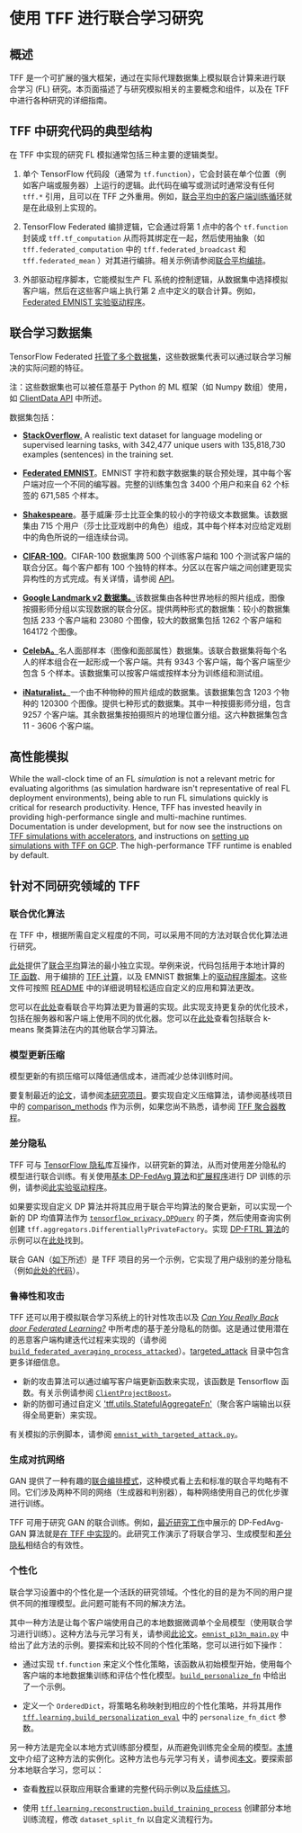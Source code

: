 # 使用 TFF 进行联合学习研究

<!-- Note that some section headings are used as deep links into the document.
     If you update those section headings, please make sure you also update
     any links to the section. -->

## 概述

TFF 是一个可扩展的强大框架，通过在实际代理数据集上模拟联合计算来进行联合学习 (FL) 研究。本页面描述了与研究模拟相关的主要概念和组件，以及在 TFF 中进行各种研究的详细指南。

## TFF 中研究代码的典型结构

在 TFF 中实现的研究 FL 模拟通常包括三种主要的逻辑类型。

1. 单个 TensorFlow 代码段（通常为 `tf.function`），它会封装在单个位置（例如客户端或服务器）上运行的逻辑。此代码在编写或测试时通常没有任何 `tff.*` 引用，且可以在 TFF 之外重用。例如，[联合平均中的客户端训练循环](https://github.com/tensorflow/federated/blob/main/tensorflow_federated/examples/simple_fedavg/simple_fedavg_tf.py#L184-L222)就是在此级别上实现的。

2. TensorFlow Federated 编排逻辑，它会通过将第 1 点中的各个 `tf.function` 封装成 `tff.tf_computation` 从而将其绑定在一起，然后使用抽象（如 `tff.federated_computation` 中的 `tff.federated_broadcast` 和 `tff.federated_mean` ）对其进行编排。相关示例请参阅[联合平均编排](https://github.com/tensorflow/federated/blob/main/tensorflow_federated/examples/simple_fedavg/simple_fedavg_tff.py#L112-L140)。

3. 外部驱动程序脚本，它能模拟生产 FL 系统的控制逻辑，从数据集中选择模拟客户端，然后在这些客户端上执行第 2 点中定义的联合计算。例如，[Federated EMNIST 实验驱动程序](https://github.com/tensorflow/federated/blob/main/tensorflow_federated/examples/simple_fedavg/emnist_fedavg_main.py)。

## 联合学习数据集

TensorFlow Federated [托管了多个数据集](https://www.tensorflow.org/federated/api_docs/python/tff/simulation/datasets)，这些数据集代表可以通过联合学习解决的实际问题的特征。

注：这些数据集也可以被任意基于 Python 的 ML 框架（如 Numpy 数组）使用，如 [ClientData API](https://www.tensorflow.org/federated/api_docs/python/tff/simulation/ClientData) 中所述。

数据集包括：

- [**StackOverflow**.](https://www.tensorflow.org/federated/api_docs/python/tff/simulation/datasets/stackoverflow/load_data) A realistic text dataset for language modeling or supervised learning tasks, with 342,477 unique users with 135,818,730 examples (sentences) in the training set.

- [**Federated EMNIST**](https://www.tensorflow.org/federated/api_docs/python/tff/simulation/datasets/emnist/load_data)。EMNIST 字符和数字数据集的联合预处理，其中每个客户端对应一个不同的编写器。完整的训练集包含 3400 个用户和来自 62 个标签的 671,585 个样本。

- [**Shakespeare**](https://www.tensorflow.org/federated/api_docs/python/tff/simulation/datasets/shakespeare/load_data)。基于威廉·莎士比亚全集的较小的字符级文本数据集。该数据集由 715 个用户（莎士比亚戏剧中的角色）组成，其中每个样本对应给定戏剧中的角色所说的一组连续台词。

- [**CIFAR-100**](https://www.tensorflow.org/federated/api_docs/python/tff/simulation/datasets/cifar100/load_data)。CIFAR-100 数据集跨 500 个训练客户端和 100 个测试客户端的联合分区。每个客户都有 100 个独特的样本。分区以在客户端之间创建更现实异构性的方式完成。有关详情，请参阅 [API](https://www.tensorflow.org/federated/api_docs/python/tff/simulation/datasets/cifar100/load_data)。

- [**Google Landmark v2 数据集。**](https://www.tensorflow.org/federated/api_docs/python/tff/simulation/datasets/gldv2/load_data)该数据集由各种世界地标的照片组成，图像按摄影师分组以实现数据的联合分区。提供两种形式的数据集：较小的数据集包括 233 个客户端和 23080 个图像，较大的数据集包括 1262 个客户端和 164172 个图像。

- [**CelebA。**](https://www.tensorflow.org/federated/api_docs/python/tff/simulation/datasets/celeba/load_data)名人面部样本（图像和面部属性）数据集。该联合数据集将每个名人的样本组合在一起形成一个客户端。共有 9343 个客户端，每个客户端至少包含 5 个样本。该数据集可以按客户端或按样本分为训练组和测试组。

- [**iNaturalist。**](https://www.tensorflow.org/federated/api_docs/python/tff/simulation/datasets/inaturalist/load_data)一个由不种物种的照片组成的数据集。该数据集包含 1203 个物种的 120300 个图像。提供七种形式的数据集。其中一种按摄影师分组，包含 9257 个客户端。其余数据集按拍摄照片的地理位置分组。这六种数据集包含 11 - 3606 个客户端。

## 高性能模拟

While the wall-clock time of an FL *simulation* is not a relevant metric for evaluating algorithms (as simulation hardware isn't representative of real FL deployment environments), being able to run FL simulations quickly is critical for research productivity. Hence, TFF has invested heavily in providing high-performance single and multi-machine runtimes. Documentation is under development, but for now see the instructions on [TFF simulations with accelerators](https://www.tensorflow.org/federated/tutorials/simulations_with_accelerators), and instructions on [setting up simulations with TFF on GCP](https://www.tensorflow.org/federated/gcp_setup). The high-performance TFF runtime is enabled by default.

## 针对不同研究领域的 TFF

### 联合优化算法

在 TFF 中，根据所需自定义程度的不同，可以采用不同的方法对联合优化算法进行研究。

[此处](https://arxiv.org/abs/1602.05629)提供了[联合平均](https://github.com/tensorflow/federated/blob/main/tensorflow_federated/examples/simple_fedavg)算法的最小独立实现。举例来说，代码包括用于本地计算的 [TF 函数](https://github.com/tensorflow/federated/blob/main/tensorflow_federated/examples/simple_fedavg/simple_fedavg_tf.py)、用于编排的 [TFF 计算](https://github.com/tensorflow/federated/blob/main/tensorflow_federated/examples/simple_fedavg/simple_fedavg_tff.py)，以及 EMNIST 数据集上的[驱动程序脚本](https://github.com/tensorflow/federated/blob/main/tensorflow_federated/examples/simple_fedavg/emnist_fedavg_main.py)。这些文件可按照 [README](https://github.com/tensorflow/federated/blob/main/tensorflow_federated/examples/simple_fedavg/README.md) 中的详细说明轻松适应自定义的应用和算法更改。

您可以在[此处](https://github.com/tensorflow/federated/blob/main/tensorflow_federated/python/learning/algorithms/fed_avg.py)查看联合平均算法更为普遍的实现。此实现支持更复杂的优化技术，包括在服务器和客户端上使用不同的优化器。您可以在[此处](https://github.com/tensorflow/federated/blob/main/tensorflow_federated/python/learning/algorithms/)查看包括联合 k-means 聚类算法在内的其他联合学习算法。

### 模型更新压缩

模型更新的有损压缩可以降低通信成本，进而减少总体训练时间。

要复制最近的[论文](https://arxiv.org/abs/2201.02664)，请参阅[本研究项目](https://github.com/google-research/federated/tree/master/compressed_communication)。要实现自定义压缩算法，请参阅基线项目中的 [comparison_methods](https://github.com/google-research/federated/tree/master/compressed_communication/aggregators/comparison_methods) 作为示例，如果您尚不熟悉，请参阅 [TFF 聚合器教程](https://www.tensorflow.org/federated/tutorials/custom_aggregators)。

### 差分隐私

TFF 可与 [TensorFlow 隐私](https://github.com/tensorflow/privacy)库互操作，以研究新的算法，从而对使用差分隐私的模型进行联合训练。有关使用[基本 DP-FedAvg 算法](https://arxiv.org/abs/1710.06963)和[扩展程序](https://arxiv.org/abs/1812.06210)进行 DP 训练的示例，请参阅[此实验驱动程序](https://github.com/tensorflow/federated/blob/master/tensorflow_federated/python/research/differential_privacy/stackoverflow/run_federated.py)。

如果要实现自定义 DP 算法并将其应用于联合平均算法的聚合更新，可以实现一个新的 DP 均值算法作为 [`tensorflow_privacy.DPQuery`](https://github.com/tensorflow/privacy/blob/master/tensorflow_privacy/privacy/dp_query/dp_query.py#L54) 的子类，然后使用查询实例创建 `tff.aggregators.DifferentiallyPrivateFactory`。实现 [DP-FTRL 算法](https://arxiv.org/abs/2103.00039)的示例可以在[此处](https://github.com/google-research/federated/blob/master/dp_ftrl/dp_fedavg.py)找到。

联合 GAN（[如下](#generative_adversarial_networks)所述）是 TFF 项目的另一个示例，它实现了用户级别的差分隐私（例如[此处的代码](https://github.com/tensorflow/federated/blob/master/tensorflow_federated/python/research/gans/tff_gans.py#L293)）。

### 鲁棒性和攻击

TFF 还可以用于模拟联合学习系统上的针对性攻击以及 *[Can You Really Back door Federated Learning?](https://arxiv.org/abs/1911.07963)* 中所考虑的基于差分隐私的防御。这是通过使用潜在的恶意客户端构建迭代过程来实现的（请参阅 [`build_federated_averaging_process_attacked`](https://github.com/tensorflow/federated/blob/6477a3dba6e7d852191bfd733f651fad84b82eab/tensorflow_federated/python/research/targeted_attack/attacked_fedavg.py#L412)）。[targeted_attack](https://github.com/tensorflow/federated/tree/6477a3dba6e7d852191bfd733f651fad84b82eab/tensorflow_federated/python/research/targeted_attack) 目录中包含更多详细信息。

- 新的攻击算法可以通过编写客户端更新函数来实现，该函数是 Tensorflow 函数。有关示例请参阅 [`ClientProjectBoost`](https://github.com/tensorflow/federated/blob/6477a3dba6e7d852191bfd733f651fad84b82eab/federated_research/targeted_attack/attacked_fedavg.py#L460)。
- 新的防御可通过自定义 ['tff.utils.StatefulAggregateFn'](https://github.com/tensorflow/federated/blob/6477a3dba6e7d852191bfd733f651fad84b82eab/tensorflow_federated/python/core/utils/computation_utils.py#L103)（聚合客户端输出以获得全局更新）来实现。

有关模拟的示例脚本，请参阅 [`emnist_with_targeted_attack.py`](https://github.com/tensorflow/federated/blob/6477a3dba6e7d852191bfd733f651fad84b82eab/tensorflow_federated/python/research/targeted_attack/emnist_with_targeted_attack.py)。

### 生成对抗网络

GAN 提供了一种有趣的[联合编排模式](https://github.com/tensorflow/federated/blob/master/tensorflow_federated/python/research/gans/tff_gans.py#L266-L316)，这种模式看上去和标准的联合平均略有不同。它们涉及两种不同的网络（生成器和判别器），每种网络使用自己的优化步骤进行训练。

TFF 可用于研究 GAN 的联合训练。例如，[最近研究工作](https://arxiv.org/abs/1911.06679)中展示的 DP-FedAvg-GAN 算法就是[在 TFF 中实现](https://github.com/tensorflow/federated/tree/main/federated_research/gans)的。此研究工作演示了将联合学习、生成模型和[差分隐私](#differential_privacy)相结合的有效性。

### 个性化

联合学习设置中的个性化是一个活跃的研究领域。个性化的目的是为不同的用户提供不同的推理模型。此问题可能有不同的解决方法。

其中一种方法是让每个客户端使用自己的本地数据微调单个全局模型（使用联合学习进行训练）。这种方法与元学习有关，请参阅[此论文](https://arxiv.org/abs/1909.12488)。[`emnist_p13n_main.py`](https://github.com/tensorflow/federated/blob/main/tensorflow_federated/examples/personalization/emnist_p13n_main.py) 中给出了此方法的示例。要探索和比较不同的个性化策略，您可以进行如下操作：

- 通过实现 `tf.function` 来定义个性化策略，该函数从初始模型开始，使用每个客户端的本地数据集训练和评估个性化模型。[`build_personalize_fn`](https://github.com/tensorflow/federated/blob/main/tensorflow_federated/examples/personalization/p13n_utils.py) 中给出了一个示例。

- 定义一个 `OrderedDict`，将策略名称映射到相应的个性化策略，并将其用作 [`tff.learning.build_personalization_eval`](https://www.tensorflow.org/federated/api_docs/python/tff/learning/build_personalization_eval) 中的 `personalize_fn_dict` 参数。

另一种方法是完全以本地方式训练部分模型，从而避免训练完全全局的模型。[本博文](https://ai.googleblog.com/2021/12/a-scalable-approach-for-partially-local.html)中介绍了这种方法的实例化。这种方法也与元学习有关，请参阅[本文](https://arxiv.org/abs/2102.03448)。要探索部分本地联合学习，您可以：

- 查看[教程](https://www.tensorflow.org/federated/tutorials/federated_reconstruction_for_matrix_factorization)以获取应用联合重建的完整代码示例以及[后续练习](https://www.tensorflow.org/federated/tutorials/federated_reconstruction_for_matrix_factorization#further_explorations)。

- 使用  [`tff.learning.reconstruction.build_training_process`](https://www.tensorflow.org/federated/api_docs/python/tff/learning/reconstruction/build_training_process) 创建部分本地训练流程，修改 `dataset_split_fn` 以自定义流程行为。

